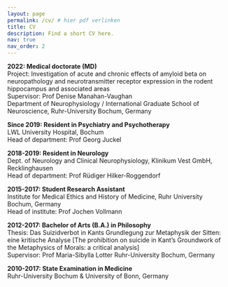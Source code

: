 ```yaml
---
layout: page
permalink: /cv/ # hier pdf verlinken
title: CV
description: Find a short CV here.
nav: true
nav_order: 2
---
```


<b>2022: Medical doctorate (MD)</b><br>
Project: Investigation of acute and chronic effects of amyloid beta on neuropathology and neurotransmitter receptor expression in the rodent hippocampus and associated areas<br>
Supervisor: Prof Denise Manahan-Vaughan<br>
Department of Neurophysiology / International Graduate School of Neuroscience, Ruhr-University Bochum, Germany<br>

<b>Since 2019: Resident in Psychiatry and Psychotherapy</b><br>
LWL University Hospital, Bochum<br>
Head of department: Prof Georg Juckel<br>

<b>2018-2019: Resident in Neurology</b><br>
Dept. of Neurology and Clinical Neurophysiology, Klinikum Vest GmbH, Recklinghausen<br>
Head of department: Prof Rüdiger Hilker-Roggendorf<br>

<b>2015-2017: Student Research Assistant</b><br>
Institute for Medical Ethics and History of Medicine, Ruhr University Bochum, Germany<br>
Head of institute: Prof Jochen Vollmann<br>

<b>2012-2017: Bachelor of Arts (B.A.) in Philosophy</b><br>
Thesis: Das Suizidverbot in Kants Grundlegung zur Metaphysik der Sitten: eine kritische Analyse [The prohibition on suicide in Kant’s Groundwork of the Metaphysics of Morals: a critical analysis]<br>
Supervisor: Prof Maria-Sibylla Lotter
Ruhr-University Bochum, Germany<br>

<b>2010-2017: State Examination in Medicine</b><br>
Ruhr-University Bochum & University of Bonn, Germany
